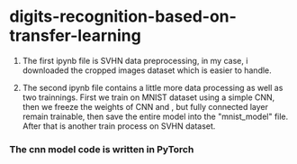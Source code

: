 # digits-recognition-based-on-transfer-learning

1. The first ipynb file is SVHN data preprocessing, in my case, i downloaded the cropped images dataset which is easier to handle. 

2. The second ipynb file contains a little more data processing as well as two trainnings. First we train on MNIST dataset using a simple CNN, then we freeze the weights of CNN and , but fully connected layer remain trainable, then save the entire model into the "mnist_model" file. After that is another train process on SVHN dataset.

### The cnn model code is written in PyTorch

